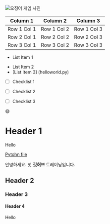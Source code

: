 ![오징어 게임 사진](https://upload.wikimedia.org/wikipedia/ko/a/ac/%EC%98%A4%EC%A7%95%EC%96%B4%EA%B2%8C%EC%9E%84_%ED%91%9C%EC%A7%80.jpg)

| Column 1 | Column 2 | Column 3 |
| -------- | -------- | -------- | 
| Row 1 Col 1 | Row 1 Col 2 | Row 1 Col 3 | 
| Row 2 Col 1 | Row 2 Col 2 | Row 2 Col 3 | 
| Row 3 Col 1 | Row 3 Col 2 | Row 3 Col 3 |

- List Item 1
* List Item 2
* [List Item 3] (helloworld.py)

- [ ] Checklist 1
- [ ] Checklist 2
- [ ] Checklist 3


😄
# Header 1
 Hello
 
 [Pytohn file](helloworld.py) <!-- [Title] (link)--> 
 
 안녕하세요. 첫 **깃허브** 트레이닝입니다.
 
## Header 2

### Header 3

#### Header 4

Hello
